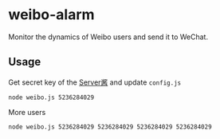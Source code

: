 # weibo-alarm

Monitor the dynamics of Weibo users and send it to WeChat.

## Usage

Get secret key of the [Server酱](http://ftqq.com) and update `config.js`

```
node weibo.js 5236284029
```

More users
```
node weibo.js 5236284029 5236284029 5236284029 5236284029
```